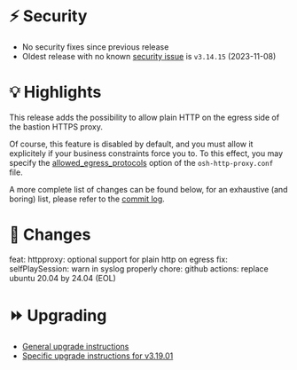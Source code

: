 # :zap: Security

- No security fixes since previous release
- Oldest release with no known [security issue](https://github.com/ovh/the-bastion/security/advisories) is `v3.14.15` (2023-11-08)

# :bulb: Highlights

This release adds the possibility to allow plain HTTP on the egress side of the bastion HTTPS proxy.

Of course, this feature is disabled by default, and you must allow it explicitely if your business constraints force you to. To this effect, you may specify the [allowed_egress_protocols](https://ovh.github.io/the-bastion/administration/configuration/osh-http-proxy_conf.html#allowed-egress-protocols) option of the ``osh-http-proxy.conf`` file.

A more complete list of changes can be found below, for an exhaustive (and boring) list, please refer to the [commit log](https://github.com/ovh/the-bastion/compare/v3.19.00...v3.19.01).

# :pushpin: Changes
feat: httpproxy: optional support for plain http on egress
fix: selfPlaySession: warn in syslog properly
chore: github actions: replace ubuntu 20.04 by 24.04 (EOL)

# :fast_forward: Upgrading

- [General upgrade instructions](https://ovh.github.io/the-bastion/installation/upgrading.html)
- [Specific upgrade instructions for v3.19.01](https://ovh.github.io/the-bastion/installation/upgrading.html#v3-19-01-2025-03-04)
